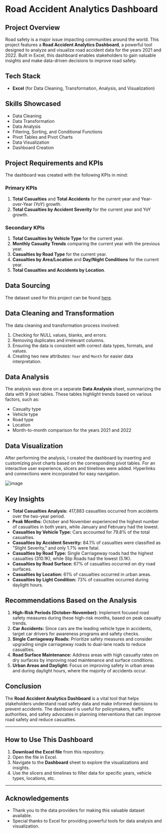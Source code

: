 # Road Accident Analytics Dashboard

## Project Overview

Road safety is a major issue impacting communities around the world. This project features a **Road Accident Analytics Dashboard**, a powerful tool designed to analyze and visualize road accident data for the years 2021 and 2022. Built in Excel, this dashboard enables stakeholders to gain valuable insights and make data-driven decisions to improve road safety.

## Tech Stack

- **Excel** (for Data Cleaning, Transformation, Analysis, and Visualization)

## Skills Showcased

- Data Cleaning
- Data Transformation
- Data Analysis
- Filtering, Sorting, and Conditional Functions
- Pivot Tables and Pivot Charts
- Data Visualization
- Dashboard Creation

## Project Requirements and KPIs

The dashboard was created with the following KPIs in mind:

### Primary KPIs
1. **Total Casualties** and **Total Accidents** for the current year and Year-over-Year (YoY) growth.
2. **Total Casualties by Accident Severity** for the current year and YoY growth.

### Secondary KPIs
1. **Total Casualties by Vehicle Type** for the current year.
2. **Monthly Casualty Trends** comparing the current year with the previous year.
3. **Casualties by Road Type** for the current year.
4. **Casualties by Area/Location** and **Day/Night Conditions** for the current year.
5. **Total Casualties and Accidents by Location**.

## Data Sourcing

The dataset used for this project can be found [here](https://docs.google.com/spreadsheets/d/1R_uaoZL18nRbqC_MULVne90h3SdRbAyn/edit?usp=sharing&ouid=116890999875311477003&rtpof=true&sd=true).

## Data Cleaning and Transformation

The data cleaning and transformation process involved:

1. Checking for NULL values, blanks, and errors.
2. Removing duplicates and irrelevant columns.
3. Ensuring the data is consistent with correct data types, formats, and values.
4. Creating two new attributes: `Year` and `Month` for easier data interpretation.

## Data Analysis

The analysis was done on a separate **Data Analysis** sheet, summarizing the data with 9 pivot tables. These tables highlight trends based on various factors, such as:

- Casualty type
- Vehicle type
- Road type
- Location
- Month-to-month comparison for the years 2021 and 2022

## Data Visualization

After performing the analysis, I created the dashboard by inserting and customizing pivot charts based on the corresponding pivot tables. For an interactive user experience, slicers and timelines were added. Hyperlinks and connections were incorporated for easy navigation.

![image](https://github.com/user-attachments/assets/28698e9c-9cbc-42de-b0e2-b72877a961c9)


## Key Insights

- **Total Casualties Analysis:** 417,883 casualties occurred from accidents over the two-year period.
- **Peak Months:** October and November experienced the highest number of casualties in both years, while January and February had the lowest.
- **Casualties by Vehicle Type:** Cars accounted for 79.8% of the total casualties.
- **Casualties by Accident Severity:** 84.1% of casualties were classified as "Slight Severity," and only 1.7% were fatal.
- **Casualties by Road Type:** Single Carriageway roads had the highest casualties (310.1K), while Slip Roads had the lowest (5.1K).
- **Casualties by Road Surface:** 67% of casualties occurred on dry road surfaces.
- **Casualties by Location:** 61% of casualties occurred in urban areas.
- **Casualties by Light Condition:** 73% of casualties occurred during daylight hours.

## Recommendations Based on the Analysis

1. **High-Risk Periods (October-November):** Implement focused road safety measures during these high-risk months, based on peak casualty trends.
2. **Car Accidents:** Since cars are the leading vehicle type in accidents, target car drivers for awareness programs and safety checks.
3. **Single Carriageway Roads:** Prioritize safety measures and consider upgrading single carriageway roads to dual-lane roads to reduce casualties.
4. **Road Surface Maintenance:** Address areas with high casualty rates on dry surfaces by improving road maintenance and surface conditions.
5. **Urban Areas and Daylight:** Focus on improving safety in urban areas and during daylight hours, where the majority of accidents occur.

## Conclusion

The **Road Accident Analytics Dashboard** is a vital tool that helps stakeholders understand road safety data and make informed decisions to prevent accidents. The dashboard is useful for policymakers, traffic authorities, and safety advocates in planning interventions that can improve road safety and reduce casualties.

---

## How to Use This Dashboard

1. **Download the Excel file** from this repository.
2. Open the file in Excel.
3. Navigate to the **Dashboard** sheet to explore the visualizations and insights.
4. Use the slicers and timelines to filter data for specific years, vehicle types, locations, etc.

---

## Acknowledgements

- Thank you to the data providers for making this valuable dataset available.
- Special thanks to Excel for providing powerful tools for data analysis and visualization.

